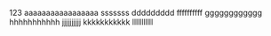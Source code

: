 
123
aaaaaaaaaaaaaaaaa
sssssss
ddddddddd
ffffffffff
gggggggggggg
hhhhhhhhhhh
jjjjjjjjjj
kkkkkkkkkkk
lllllllllll

